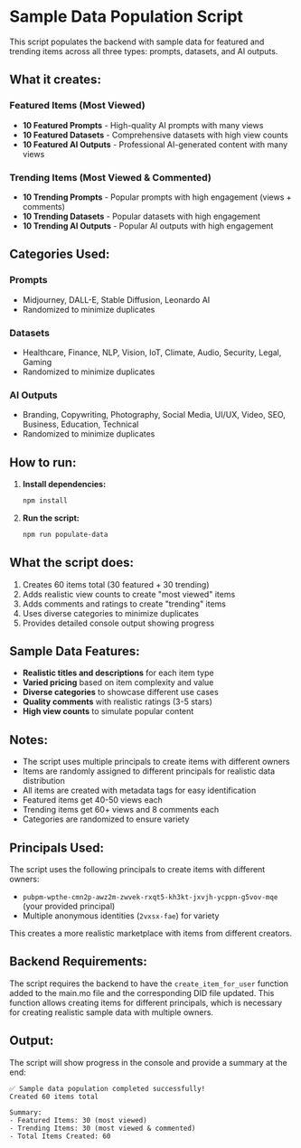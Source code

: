 # Sample Data Population Script

This script populates the backend with sample data for featured and trending items across all three types: prompts, datasets, and AI outputs.

## What it creates:

### Featured Items (Most Viewed)
- **10 Featured Prompts** - High-quality AI prompts with many views
- **10 Featured Datasets** - Comprehensive datasets with high view counts
- **10 Featured AI Outputs** - Professional AI-generated content with many views

### Trending Items (Most Viewed & Commented)
- **10 Trending Prompts** - Popular prompts with high engagement (views + comments)
- **10 Trending Datasets** - Popular datasets with high engagement
- **10 Trending AI Outputs** - Popular AI outputs with high engagement

## Categories Used:

### Prompts
- Midjourney, DALL-E, Stable Diffusion, Leonardo AI
- Randomized to minimize duplicates

### Datasets
- Healthcare, Finance, NLP, Vision, IoT, Climate, Audio, Security, Legal, Gaming
- Randomized to minimize duplicates

### AI Outputs
- Branding, Copywriting, Photography, Social Media, UI/UX, Video, SEO, Business, Education, Technical
- Randomized to minimize duplicates

## How to run:

1. **Install dependencies:**
   ```bash
   npm install
   ```

2. **Run the script:**
   ```bash
   npm run populate-data
   ```

## What the script does:

1. Creates 60 items total (30 featured + 30 trending)
2. Adds realistic view counts to create "most viewed" items
3. Adds comments and ratings to create "trending" items
4. Uses diverse categories to minimize duplicates
5. Provides detailed console output showing progress

## Sample Data Features:

- **Realistic titles and descriptions** for each item type
- **Varied pricing** based on item complexity and value
- **Diverse categories** to showcase different use cases
- **Quality comments** with realistic ratings (3-5 stars)
- **High view counts** to simulate popular content

## Notes:

- The script uses multiple principals to create items with different owners
- Items are randomly assigned to different principals for realistic data distribution
- All items are created with metadata tags for easy identification
- Featured items get 40-50 views each
- Trending items get 60+ views and 8 comments each
- Categories are randomized to ensure variety

## Principals Used:

The script uses the following principals to create items with different owners:
- `pubpm-wpthe-cmn2p-awz2m-zwvek-rxqt5-kh3kt-jxvjh-ycppn-g5vov-mqe` (your provided principal)
- Multiple anonymous identities (`2vxsx-fae`) for variety

This creates a more realistic marketplace with items from different creators.

## Backend Requirements:

The script requires the backend to have the `create_item_for_user` function added to the main.mo file and the corresponding DID file updated. This function allows creating items for different principals, which is necessary for creating realistic sample data with multiple owners.

## Output:

The script will show progress in the console and provide a summary at the end:
```
✅ Sample data population completed successfully!
Created 60 items total

Summary:
- Featured Items: 30 (most viewed)
- Trending Items: 30 (most viewed & commented)
- Total Items Created: 60
```
